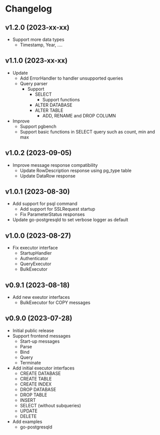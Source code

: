 # Changelog

## v1.2.0 (2023-xx-xx)
- Support more data types
  - Timestamp, Year, .... 

## v1.1.0 (2023-xx-xx)
- Update
  - Add ErrorHandler to handler unsupported queries
  - Query parser
    - Support
      - SELECT
        - Support functions
      - ALTER DATABASE
      - ALTER TABLE 
        - ADD, RENAME and DROP COLUMN
- Improve
  - Support pgbench
  - Support basic functions in SELECT query such as count, min and max

## v1.0.2 (2023-09-05)
- Improve message response compatibility
  -  Update RowDescription response using pg_type table
  -  Update DataRow response

## v1.0.1 (2023-08-30)
- Add support for psql command
  - Add support for SSLRequest startup
  - Fix ParameterStatus responses
- Update go-postgresqld to set verbose logger as default

## v1.0.0 (2023-08-27)
- Fix executor interface
  - StartupHandler
  - Authenticator
  - QueryExecutor
  - BulkExecutor

## v0.9.1 (2023-08-18)
- Add new exeutor interfaces
  - BulkExecutor for COPY messages

## v0.9.0 (2023-07-28)
- Initial public release  
- Support frontend messages
  - Start-up messages
  - Parse
  - Bind
  - Query
  - Terminate
- Add initial executor interfaces
  - CREATE DATABASE
  - CREATE TABLE
  - CREATE INDEX
  - DROP DATABASE
  - DROP TABLE
  - INSERT
  - SELECT (without subqueries)
  - UPDATE
  - DELETE
- Add examples
  - go-postgresqld